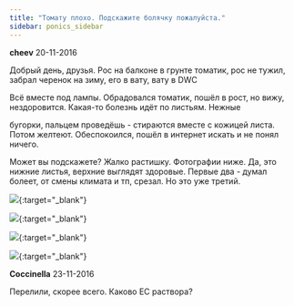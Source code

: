 ```yaml
---
title: "Томату плохо. Подскажите болячку пожалуйста."
sidebar: ponics_sidebar
---
```


**cheev** 20-11-2016

Добрый день, друзья. Рос на балконе в грунте томатик, рос не тужил, забрал черенок на зиму, его в вату, вату в DWC

Всё вместе под лампы. Обрадовался томатик, пошёл в рост, но вижу, нездоровится. Какая-то болезнь идёт по листьям. Нежные

бугорки, пальцем проведёшь - стираются вместе с кожицей листа. Потом желтеют. Обеспокоился, пошёл в интернет искать и не понял ничего.

Может вы подскажете? Жалко растишку. Фотографии ниже. Да, это нижние листья, верхние выглядят здоровые. Первые два - думал болеет, от смены климата и тп, срезал. Но это уже третий.

[![](/imagehost2/thumbs/photo20161120185507.jpg)](https://t.me/ponics_ru_files/17990){:target="_blank"}

[![](/imagehost2/thumbs/photo20161120185510.jpg)](https://t.me/ponics_ru_files/17991){:target="_blank"}

[![](/imagehost2/thumbs/photo20161120185513.jpg)](https://t.me/ponics_ru_files/17992){:target="_blank"}

[![](/imagehost2/thumbs/photo20161120185516.jpg)](https://t.me/ponics_ru_files/17993){:target="_blank"}


**Coccinella** 23-11-2016

Перелили, скорее всего. Каково ЕС раствора?


